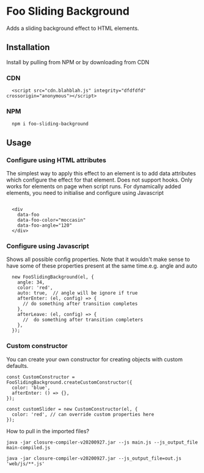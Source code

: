 # Foo Sliding Background
Adds a sliding background effect to HTML elements.

## Installation
Install by pulling from NPM or by downloading from CDN
### CDN
```
  <script src="cdn.blahblah.js" integrity="dfdfdfd" crossorigin="anonymous"></script>

```
### NPM
```
  npm i foo-sliding-background

```

## Usage

### Configure using HTML attributes

The simplest way to apply this effect to an element is to add data attributes
which configure the effect for that element. Does not support hooks.
Only works for elements on page when script runs. For dynamically added elements, you need to initialise and configure using Javascript

```

  <div 
    data-foo
    data-foo-color="moccasin"
    data-foo-angle="120"
  </div>

```

### Configure using Javascript

Shows all possible config properties. Note that it wouldn't make sense
to have some of these properties present at the same time.e.g. angle and auto

```
  new FooSlidingBackground(el, {
    angle: 34,
    color: 'red',
    auto: true,  // angle will be ignore if true
    afterEnter: (el, config) => {
      // do something after transition completes
    },
    afterLeave: (el, config) => {
      //  do something after transition completers
    },
  });

```

### Custom constructor
You can create your own constructor for creating objects with custom defaults.

```
const CustomConstructor = FooSlidingBackground.createCustomConstructor({
  color: 'blue',
  afterEnter: () => {},
});

const customSlider = new CustomConstructor(el, {
  color: 'red', // can override custom properties here
});
```

How to pull in the imported files?
```
java -jar closure-compiler-v20200927.jar --js main.js --js_output_file main-compiled.js
```

```
java -jar closure-compiler-v20200927.jar --js_output_file=out.js 'web/js/**.js'
```
